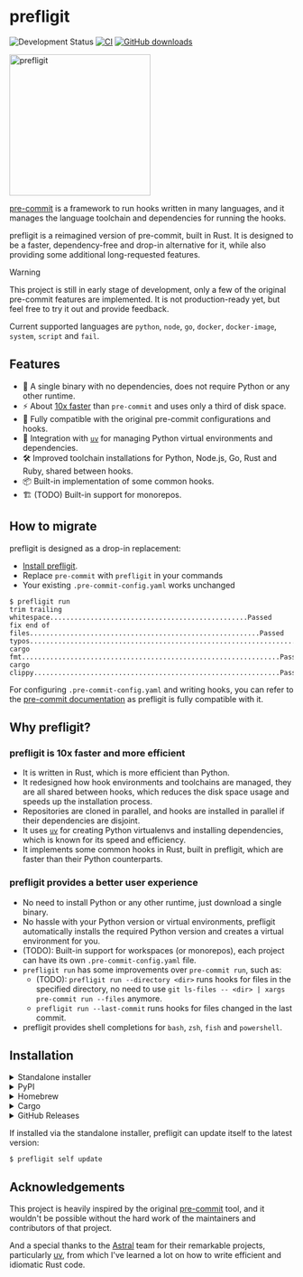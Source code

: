 # prefligit

![Development Status](https://img.shields.io/badge/Development-Early_Stage-yellowgreen)
[![CI](https://github.com/j178/prefligit/actions/workflows/ci.yml/badge.svg)](https://github.com/j178/prefligit/actions/workflows/ci.yml)
[![GitHub downloads](https://img.shields.io/github/downloads/j178/prefligit/total)](https://github.com/j178/prefligit/releases)

<img width="250" alt="prefligit" src="https://github.com/user-attachments/assets/49080cb0-f528-4aa5-acb7-5a88eb9eff4a">

[pre-commit](https://pre-commit.com/) is a framework to run hooks written in many languages, and it manages the language toolchain and dependencies for running the hooks.

prefligit is a reimagined version of pre-commit, built in Rust. It is designed to be a faster, dependency-free and drop-in alternative for it, while also providing some additional long-requested features.

> [!WARNING]
> This project is still in early stage of development, only a few of the original pre-commit features are implemented.
> It is not production-ready yet, but feel free to try it out and provide feedback.
>
> Current supported languages are `python`, `node`, `go`, `docker`, `docker-image`, `system`, `script` and `fail`.

## Features

- 🚀 A single binary with no dependencies, does not require Python or any other runtime.
- ⚡  About [10x faster](https://github.com/j178/prefligit/blob/master/BENCHMARK.md) than `pre-commit` and uses only a third of disk space.
- 🔄 Fully compatible with the original pre-commit configurations and hooks.
- 🐍 Integration with [`uv`](https://github.com/astral-sh/uv) for managing Python virtual environments and dependencies.
- 🛠️ Improved toolchain installations for Python, Node.js, Go, Rust and Ruby, shared between hooks.
- 📦 Built-in implementation of some common hooks.
- 🏗️ (TODO) Built-in support for monorepos.

## How to migrate

prefligit is designed as a drop-in replacement:

- [Install prefligit](#installation).
- Replace `pre-commit` with `prefligit` in your commands
- Your existing `.pre-commit-config.yaml` works unchanged

```console
$ prefligit run
trim trailing whitespace.................................................Passed
fix end of files.........................................................Passed
typos....................................................................Passed
cargo fmt................................................................Passed
cargo clippy.............................................................Passed
```

For configuring `.pre-commit-config.yaml` and writing hooks, you can refer to the [pre-commit documentation](https://pre-commit.com/) as prefligit is fully compatible with it.

## Why prefligit?

### prefligit is 10x faster and more efficient

- It is written in Rust, which is more efficient than Python.
- It redesigned how hook environments and toolchains are managed, they are all shared between hooks, which reduces the disk space usage and speeds up the installation process.
- Repositories are cloned in parallel, and hooks are installed in parallel if their dependencies are disjoint.
- It uses [`uv`](https://github.com/astral-sh/uv) for creating Python virtualenvs and installing dependencies, which is known for its speed and efficiency.
- It implements some common hooks in Rust, built in prefligit, which are faster than their Python counterparts.

### prefligit provides a better user experience

- No need to install Python or any other runtime, just download a single binary.
- No hassle with your Python version or virtual environments, prefligit automatically installs the required Python version and creates a virtual environment for you.
- (TODO): Built-in support for workspaces (or monorepos), each project can have its own `.pre-commit-config.yaml` file.
- `prefligit run` has some improvements over `pre-commit run`, such as:
    - (TODO): `prefligit run --directory <dir>` runs hooks for files in the specified directory, no need to use `git ls-files -- <dir> | xargs pre-commit run --files` anymore.
    - `prefligit run --last-commit` runs hooks for files changed in the last commit.
- prefligit provides shell completions for `bash`, `zsh`, `fish` and `powershell`.

## Installation

<details>
<summary>Standalone installer</summary>

prefligit provides a standalone installer script to download and install the tool:

```console
# On Linux and macOS
curl --proto '=https' --tlsv1.2 -LsSf https://github.com/j178/prefligit/releases/download/v0.0.20/prefligit-installer.sh | sh

# On Windows
powershell -ExecutionPolicy ByPass -c "irm https://github.com/j178/prefligit/releases/download/v0.0.20/prefligit-installer.ps1 | iex"
```
</details>

<details>
<summary>PyPI</summary>

prefligit is published as Python binary wheel to PyPI, you can install it using `pip`, `uv` (recommended), or `pipx`:

```console
pip install prefligit

# or

uv tool install prefligit

# or

pipx install prefligit
```
</details>

<details>
<summary>Homebrew</summary>

```console
brew install prefligit
```
</details>

<details>
<summary>Cargo</summary>

Build from source using Cargo:

```console
cargo install --locked --git https://github.com/j178/prefligit
```
</details>

<details>
<summary>GitHub Releases</summary>

prefligit release artifacts can be downloaded directly from the [GitHub releases](https://github.com/j178/prefligit/releases).
</details>

If installed via the standalone installer, prefligit can update itself to the latest version:

```console
$ prefligit self update
```

## Acknowledgements

This project is heavily inspired by the original [pre-commit](https://pre-commit.com/) tool, and it wouldn't be possible without the hard work
of the maintainers and contributors of that project.

And a special thanks to the [Astral](https://github.com/astral-sh) team for their remarkable projects, particularly [uv](https://github.com/astral-sh/uv),
from which I've learned a lot on how to write efficient and idiomatic Rust code.
